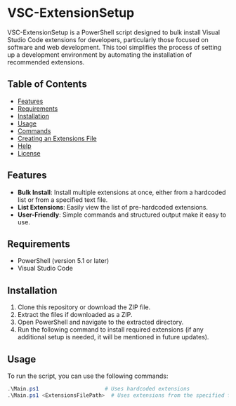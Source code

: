 # VSC-ExtensionSetup

VSC-ExtensionSetup is a PowerShell script designed to bulk install Visual Studio Code extensions for developers, particularly those focused on software and web development. This tool simplifies the process of setting up a development environment by automating the installation of recommended extensions.

## Table of Contents

- [Features](#features)
- [Requirements](#requirements)
- [Installation](#installation)
- [Usage](#usage)
- [Commands](#commands)
- [Creating an Extensions File](#creating-an-extensions-file)
- [Help](#help)
- [License](#license)

## Features

- **Bulk Install**: Install multiple extensions at once, either from a hardcoded list or from a specified text file.
- **List Extensions**: Easily view the list of pre-hardcoded extensions.
- **User-Friendly**: Simple commands and structured output make it easy to use.

## Requirements

- PowerShell (version 5.1 or later)
- Visual Studio Code

## Installation

1. Clone this repository or download the ZIP file.
2. Extract the files if downloaded as a ZIP.
3. Open PowerShell and navigate to the extracted directory.
4. Run the following command to install required extensions (if any additional setup is needed, it will be mentioned in future updates).

## Usage

To run the script, you can use the following commands:

```powershell
.\Main.ps1                     # Uses hardcoded extensions
.\Main.ps1 <ExtensionsFilePath>  # Uses extensions from the specified file
